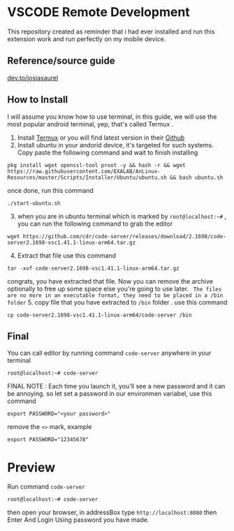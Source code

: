 # VSCODE Remote Development 
This repository created as reminder that i had ever installed and run this extension work
and run perfectly on my mobile device.

## Reference/source guide
[dev.to/josiasaurel](https://dev.to/josiasaurel/how-to-install-vscode-on-android-5f8d)


## How to Install
I will assume you know how to use terminal, in this guide, we will use the most popular
android terminal, yep, that's  called Termux .

1. Install [Termux](https://github.com/termux/termux-app/releases/download/v0.118.0/termux-app_v0.118.0+github-debug_arm64-v8a.apk)
or you will find latest version in their [Github](https://github.com/termux/termux-app#github)
2. Install ubuntu in your andorid device, it's targeted for such systems. Copy paste the following 
command and wait to finish installing 
```
pkg install wget openssl-tool proot -y && hash -r && wget https://raw.githubusercontent.com/EXALAB/AnLinux-Resources/master/Scripts/Installer/Ubuntu/ubuntu.sh && bash ubuntu.sh
```
once done, run this command 
```
./start-ubuntu.sh
```
3. when you are in ubuntu terminal  which is marked by ` root@localhost:~# ` , you can run the 
following command to grab the editor
```
wget https://github.com/cdr/code-server/releases/download/2.1698/code-server2.1698-vsc1.41.1-linux-arm64.tar.gz
```
4. Extract that file use this command
```
tar -xvf code-server2.1698-vsc1.41.1-linux-arm64.tar.gz
```
congrats, you have extracted that file. Now you can remove the archive optionally to free up some 
space else you're going to use later. 
` The files are no more in an executable format, they need to be placed in a /bin folder`
5. copy file that you have extracted to `/bin` folder . use this command
```
cp code-server2.1698-vsc1.41.1-linux-arm64/code-server /bin
```

## Final
You can call editor by running command `code-server` anywhere in your terminal
```
root@localhost:~# code-server
```
FINAL NOTE : Each time you launch it, you'll see a new password and it can be annoying.
so let set a password in our environmen variabel, use this command
```
export PASSWORD="<your password>"
```
remove the `<>` mark, example
```
export PASSWORD="12345678"
```

# Preview
Run command `code-server` 
```
root@localhost:~# code-server
```
then open your browser, in addressBox type `http://localhost:8080` then Enter
And Login Using password you have made.
